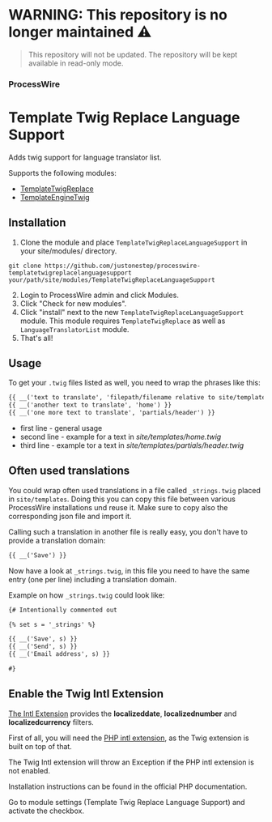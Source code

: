 # WARNING: This repository is no longer maintained :warning:

> This repository will not be updated. The repository will be kept available in read-only mode.

### ProcessWire 

# Template Twig Replace Language Support

Adds twig support for language translator list.

Supports the following modules:

* [TemplateTwigReplace](http://modules.processwire.com/modules/template-engine-twig/)
* [TemplateEngineTwig](http://modules.processwire.com/modules/template-twig-replace/)

## Installation

1. Clone the module and place `TemplateTwigReplaceLanguageSupport` in your site/modules/ directory. 

```
git clone https://github.com/justonestep/processwire-templatetwigreplacelanguagesupport your/path/site/modules/TemplateTwigReplaceLanguageSupport
```

2. Login to ProcessWire admin and click Modules. 
3. Click "Check for new modules".
4. Click "install" next to the new `TemplateTwigReplaceLanguageSupport ` module. 
   This module requires `TemplateTwigReplace` as well as `LanguageTranslatorList` module.
5. That's all!

## Usage

To get your `.twig` files listed as well, you need to wrap the phrases like this:

```html
{{ __('text to translate', 'filepath/filename relative to site/templates/') }}
{{ __('another text to translate', 'home') }}
{{ __('one more text to translate', 'partials/header') }}
```

* first line - general usage
* second line - example for a text in _site/templates/home.twig_
* third line - example tor a text in _site/templates/partials/header.twig_

## Often used translations

You could wrap often used translations in a file called ``_strings.twig`` placed in ``site/templates``. Doing this you can copy this file between various ProcessWire installations und reuse it. Make sure to copy also the corresponding json file and import it.

Calling such a translation in another file is really easy, you don't have to provide a translation domain:

```html
{{ __('Save') }}
```

Now have a look at ``_strings.twig``, in this file you need to have the same entry (one per line) including a translation domain.

Example on how ``_strings.twig`` could look like:

```html
{# Intentionally commented out

{% set s = '_strings' %}

{{ __('Save', s) }}
{{ __('Send', s) }}
{{ __('Email address', s) }}

#}
```

## Enable the Twig Intl Extension

[The Intl Extension](http://twig.sensiolabs.org/doc/extensions/intl.html) provides the **localizeddate**, **localizednumber** and **localizedcurrency** filters.

First of all, you will need the [PHP intl extension](https://secure.php.net/manual/en/book.intl.php), as the Twig extension is built on top of that.

The Twig Intl extension will throw an Exception if the PHP intl extension is not enabled.

Installation instructions can be found in the official PHP documentation. 

Go to module settings (Template Twig Replace Language Support) and activate the checkbox.
